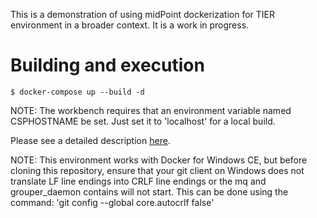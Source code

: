 This is a demonstration of using midPoint dockerization for TIER environment in a broader context. It is a work in progress.

# Building and execution
```
$ docker-compose up --build -d
```

NOTE: The workbench requires that an environment variable named CSPHOSTNAME be set.  Just set it to 'localhost' for a local build.

Please see a detailed description [here](https://spaces.at.internet2.edu/x/VhLtBw).

NOTE: This environment works with Docker for Windows CE, but before cloning this repository, ensure that your git client on Windows does not translate LF line endings into CRLF line endings or the mq and grouper_daemon contains will not start.  This can be done using the command: 'git config --global core.autocrlf false'
